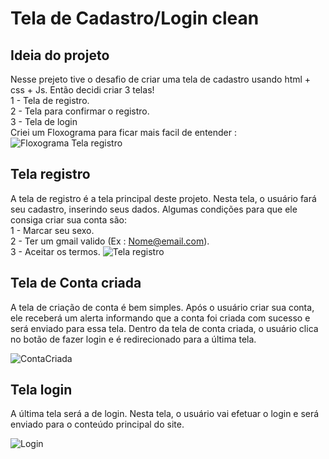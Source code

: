 # Tela de Cadastro/Login clean
## Ideia do projeto 
Nesse prejeto tive o desafio de criar uma tela de cadastro usando html + css + Js.  Então decidi criar 3 telas!     <br>
1 - Tela de registro. <br>
2 - Tela para confirmar o registro. <br>
3 - Tela de login <br>
Criei um Floxograma para ficar mais facil de entender : 
![Floxograma Tela registro](https://github.com/jeff0proprio/tela-registro/assets/162985697/48c8ff3c-c842-4326-b47a-6cd8cc30bbb8)

## Tela registro 
A tela de registro é a tela principal deste projeto. Nesta tela, o usuário fará seu cadastro, inserindo seus dados. Algumas condições para que ele consiga criar sua conta são:   <br>
1 - Marcar seu sexo. <br>
2 - Ter um gmail valido (Ex : Nome@email.com).     <br>
3 - Aceitar os termos.
![Tela registro](https://github.com/jeff0proprio/tela-registro/assets/162985697/6705376f-98e4-4415-9187-34c09067fea3)

## Tela de Conta criada
A tela de criação de conta é bem simples. Após o usuário criar sua conta, ele receberá um alerta informando que a conta foi criada com sucesso e será enviado para essa tela. Dentro da tela de conta criada, o usuário clica no botão de fazer login e é redirecionado para a última tela.

![ContaCriada](https://github.com/jeff0proprio/tela-registro/assets/162985697/6a3c279e-186c-4323-85ea-f2aa7d252817)

## Tela login
A última tela será a de login. Nesta tela, o usuário vai efetuar o login e será enviado para o conteúdo principal do site.

![Login](https://github.com/jeff0proprio/tela-registro/assets/162985697/cafb239e-a903-4c85-b8b2-ea620f969b85)
